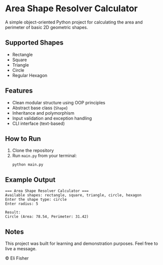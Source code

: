 
# Area Shape Resolver Calculator

A simple object-oriented Python project for calculating the area and perimeter of basic 2D geometric shapes.

## Supported Shapes
- Rectangle
- Square
- Triangle
- Circle
- Regular Hexagon

## Features
- Clean modular structure using OOP principles
- Abstract base class (`Shape`)
- Inheritance and polymorphism
- Input validation and exception handling
- CLI interface (text-based)

## How to Run

1. Clone the repository
2. Run `main.py` from your terminal:
   ```
   python main.py
   ```

## Example Output
```
=== Area Shape Resolver Calculator ===
Available shapes: rectangle, square, triangle, circle, hexagon
Enter the shape type: circle
Enter radius: 5

Result:
Circle (Area: 78.54, Perimeter: 31.42)
```

## Notes
This project was built for learning and demonstration purposes. Feel free to live a message.

©️ Eli Fisher 
